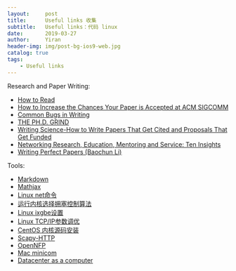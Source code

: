 ```yaml
---
layout:     post
title:      Useful links 收集
subtitle:   Useful links：代码 linux
date:       2019-03-27
author:     Yiran
header-img: img/post-bg-ios9-web.jpg
catalog: true
tags:
    - Useful links
---
```


Research and Paper Writing:
- [How to Read](http://www.cs.princeton.edu/courses/archive/fall13/cos597E/papers/howtoread.pdf)
- [How to Increase the Chances Your Paper is Accepted at ACM SIGCOMM](http://www.sigcomm.org/for-authors/hints-tips-and-guides/author-guide)
- [Common Bugs in Writing](http://www.cs.columbia.edu/~hgs/etc/writing-bugs.html)
- [THE PH.D. GRIND](https://lijunsun.github.io/files/pguo-PhD-grind.pdf)
- [Writing Science-How to Write Papers That Get Cited and Proposals That Get Funded](http://dust.ess.uci.edu/ppr/ppr_Sch12.pdf)
- [Networking Research, Education, Mentoring and Service: Ten Insights](https://infocom2018.ieee-infocom.org/sites/infocom2018.ieee-infocom.org/files/KeynoteSlides_infocom_2018_final.pdf)
- [Writing Perfect Papers (Baochun Li)](https://isn.xidian.edu.cn/_mediafile/isn/2017/06/05/1y0knnhzhc.pdf)




Tools:
- [Markdown](https://www.jianshu.com/p/191d1e21f7ed)
- [Mathjax](http://docs.mathjax.org/en/latest/tex.html)
- [Linux net命令](https://linux.cn/article-5461-1.html)
- [运行内核选择拥塞控制算法](http://bbs.chinaunix.net/thread-4057569-1-1.html)
- [Linux ixgbe设置](https://blog.csdn.net/vah101/article/details/40077937)
- [Linux TCP/IP参数调优](https://tonydeng.github.io/2015/05/25/linux-tcpip-tuning/)
- [CentOS 内核源码安装](https://www.isthnew.com/archives/centos7-bbr.html)
- [Scapy-HTTP](https://github.com/invernizzi/scapy-http)
- [OpenNFP](https://github.com/open-nfpsw)
- [Mac minicom](https://blog.csdn.net/u010285246/article/details/72354038)
- [Datacenter as a computer](http://www.cs.yale.edu/homes/yu-minlan/teach/csci599-fall12/papers/dccomputer.pdf)

